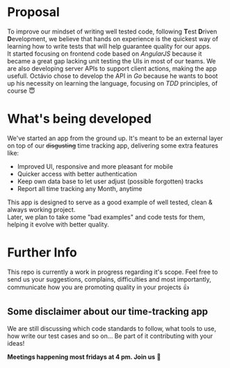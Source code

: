 # Proposal
To improve our mindset of writing well tested code, following **T**est **D**riven **D**evelopment, we believe that hands on experience is the quickest way of learning how to write tests that will help guarantee quality for our apps.  
It started focusing on frontend code based on _AngularJS_ because it became a great gap lacking unit testing the UIs in most of our teams. We are also developing server APIs to support client actions, making the app usefull. Octávio chose to develop the API in _Go_ because he wants to boot up his necessity on learning the language, focusing on _TDD_ principles, of course :innocent:

# What's being developed
We've started an app from the ground up. It's meant to be an external layer on top of our ~~disgusting~~ time tracking app, delivering some extra features like:
- Improved UI, responsive and more pleasant for mobile
- Quicker access with better authentication
- Keep own data base to let user adjust (possible forgotten) tracks
- Report all time tracking any Month, anytime

This app is designed to serve as a good example of well tested, clean & always working project.  
Later, we plan to take some "bad examples" and code tests for them, helping it evolve with better quality.

# Further Info
This repo is currently a work in progress regarding it's scope. Feel free to send us your suggestions, complains, difficulties and most importantly, communicate how you are promoting quality in your projects :+1:

## Some disclaimer about our time-tracking app
We are still discussing which code standards to follow, what tools to use, how write our test cases and so on... Be part of it contributing with your ideas!

**Meetings happening most fridays at 4 pm. Join us** :open_hands:
